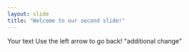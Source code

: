 ```yaml
---
layout: slide
title: "Welcome to our second slide!"
---
```

Your text
Use the left arrow to go back!
"additional change"
